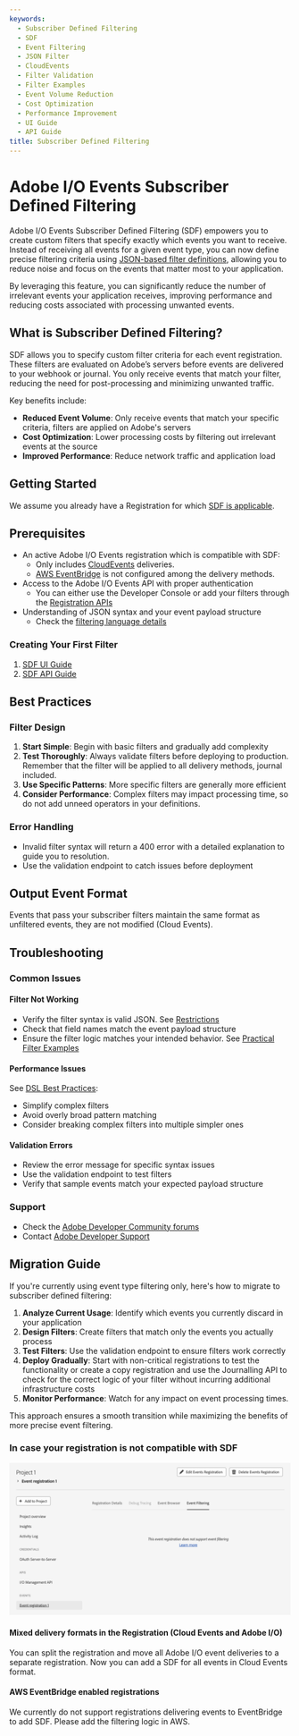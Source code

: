 ```yaml
---
keywords:
  - Subscriber Defined Filtering
  - SDF
  - Event Filtering
  - JSON Filter
  - CloudEvents
  - Filter Validation
  - Filter Examples
  - Event Volume Reduction
  - Cost Optimization
  - Performance Improvement
  - UI Guide
  - API Guide
title: Subscriber Defined Filtering
---
```


# Adobe I/O Events Subscriber Defined Filtering

Adobe I/O Events Subscriber Defined Filtering (SDF) empowers you to create custom filters that specify exactly which events you want to receive. Instead of receiving all events for a given event type, you can now define precise filtering criteria using [JSON-based filter definitions](dsl.md), allowing you to reduce noise and focus on the events that matter most to your application.

By leveraging this feature, you can significantly reduce the number of irrelevant events your application receives, improving performance and reducing costs associated with processing unwanted events.

## What is Subscriber Defined Filtering?

SDF allows you to specify custom filter criteria for each event registration. These filters are evaluated on Adobe’s servers before events are delivered to your webhook or journal. You only receive events that match your filter, reducing the need for post-processing and minimizing unwanted traffic.

Key benefits include:

- **Reduced Event Volume**: Only receive events that match your specific criteria, filters are applied on Adobe's servers
- **Cost Optimization**: Lower processing costs by filtering out irrelevant events at the source
- **Improved Performance**: Reduce network traffic and application load

## Getting Started

We assume you already have a Registration for which [SDF is applicable](#prerequisites).

## Prerequisites

- An active Adobe I/O Events registration which is compatible with SDF:
  - Only includes [CloudEvents](https://cloudevents.io) deliveries.
  - [AWS EventBridge](/src/pages/guides/amazon-eventbridge/index.md) is not configured among the delivery methods.
- Access to the Adobe I/O Events API with proper authentication
  - You can either use the Developer Console or add your filters through the [Registration APIs](/src/pages/guides/api/registration-api.md)
- Understanding of JSON syntax and your event payload structure
  - Check the [filtering language details](dsl.md)

### Creating Your First Filter

1. [SDF UI Guide](./sdf-ui-guide.md)
2. [SDF API Guide](./sdf-api-guide.md)

## Best Practices

### Filter Design

1. **Start Simple**: Begin with basic filters and gradually add complexity
2. **Test Thoroughly**: Always validate filters before deploying to production. Remember that the filter will be applied to all delivery methods, journal included.
3. **Use Specific Patterns**: More specific filters are generally more efficient
4. **Consider Performance**: Complex filters may impact processing time, so do not add unneed operators in your definitions.

### Error Handling

- Invalid filter syntax will return a 400 error with a detailed explanation to guide you to resolution.
- Use the validation endpoint to catch issues before deployment

## Output Event Format

Events that pass your subscriber filters maintain the same format as unfiltered events, they are not modified (Cloud Events).

## Troubleshooting

### Common Issues

#### Filter Not Working

- Verify the filter syntax is valid JSON. See [Restrictions](./dsl.md#restrictions)
- Check that field names match the event payload structure
- Ensure the filter logic matches your intended behavior. See [Practical Filter Examples](./dsl.md#practical-filter-examples)

#### Performance Issues

See [DSL Best Practices](./dsl.md#best-practices):

- Simplify complex filters
- Avoid overly broad pattern matching
- Consider breaking complex filters into multiple simpler ones

#### Validation Errors

- Review the error message for specific syntax issues
- Use the validation endpoint to test filters
- Verify that sample events match your expected payload structure

### Support

- Check the [Adobe Developer Community forums](https://forums.adobe.com/community/developers)
- Contact [Adobe Developer Support](/src/pages/support/index.md)

## Migration Guide

If you're currently using event type filtering only, here's how to migrate to subscriber defined filtering:

1. **Analyze Current Usage**: Identify which events you currently discard in your application
2. **Design Filters**: Create filters that match only the events you actually process
3. **Test Filters**: Use the validation endpoint to ensure filters work correctly
4. **Deploy Gradually**: Start with non-critical registrations to test the functionality or create a copy registration and use the Journalling API to check for the correct logic of your filter without incurring additional infrastructure costs
5. **Monitor Performance**: Watch for any impact on event processing times.

This approach ensures a smooth transition while maximizing the benefits of more precise event filtering.

### In case your registration is not compatible with SDF

![Unsupported registration](../img/subsriber_defined_filtering/sf_incompatible_registration.png)

#### Mixed delivery formats in the Registration (Cloud Events and Adobe I/O)

You can split the registration and move all Adobe I/O event deliveries to a separate registration. Now you can add a SDF for all events in Cloud Events format.

#### AWS EventBridge enabled registrations

We currently do not support registrations delivering events to EventBridge to add SDF. Please add the filtering logic in AWS.
